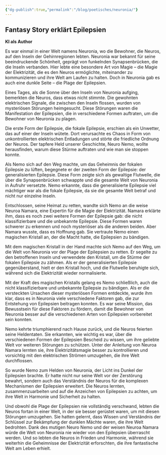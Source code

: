 ```yaml
---
{"dg-publish":true,"permalink":"/blog/poetisches/neuronia/"}
---
```



## Fantasy Story erklärt Epilepsien
**KI als Author**

Es war einmal in einer Welt namens Neuronia, wo die Bewohner, die Neuros, auf den Inseln der Gehirnregionen lebten. Neuronia war bekannt für seine beeindruckende Schönheit, geprägt von funkelnden Synapsenbrücken, die die Inseln verbanden. Hier lebte eine besondere Art von Magie – die Magie der Elektrizität, die es den Neuros ermöglichte, miteinander zu kommunizieren und ihre Welt am Laufen zu halten. Doch in Neuronia gab es auch eine dunkle Seite – die Plage der Epilepsien.

Eines Tages, als die Sonne über den Inseln von Neuronia aufging, bemerkten die Neuros, dass etwas nicht stimmte. Die gewohnten elektrischen Signale, die zwischen den Inseln flossen, wurden von mysteriösen Störungen heimgesucht. Diese Störungen waren die Manifestation der Epilepsien, die in verschiedene Formen auftraten, um die Bewohner von Neuronia zu plagen.

Die erste Form der Epilepsie, die fokale Epilepsie, erschien als ein Unwetter, das auf einer der Inseln wütete. Dort verursachte es Chaos in Form von unkontrollierten elektrischen Entladungen und störte die friedliche Ordnung der Neuros. Der tapfere Held unserer Geschichte, Neuro Nemo, wollte herausfinden, warum diese Stürme auftraten und wie man sie stoppen konnte.

Als Nemo sich auf den Weg machte, um das Geheimnis der fokalen Epilepsie zu lüften, begegnete er der zweiten Form der Epilepsie: der generalisierten Epilepsie. Diese Form zeigte sich als gewaltige Flutwelle, die über die Synapsenbrücken schwappte und die gesamte Welt von Neuronia in Aufruhr versetzte. Nemo erkannte, dass die generalisierte Epilepsie viel mächtiger war als die fokale Epilepsie, da sie die gesamte Welt betraf und nicht nur einzelne Inseln.

Entschlossen, seine Heimat zu retten, wandte sich Nemo an die weise Neuroa Namara, eine Expertin für die Magie der Elektrizität. Namara erklärte ihm, dass es noch zwei weitere Formen der Epilepsie gab: die nicht klassifizierbare und die unbekannte Epilepsie. Diese Formen waren schwerer zu erkennen und noch mysteriöser als die anderen beiden. Aber Namara wusste, dass es Hoffnung gab. Sie vertraute Nemo einen magischen Kristall an, der die Macht hatte, die Epilepsien zu bändigen.

Mit dem magischen Kristall in der Hand machte sich Nemo auf den Weg, um die Welt von Neuronia vor der Plage der Epilepsien zu retten. Er segelte zu den betroffenen Inseln und verwendete den Kristall, um die Stürme der fokalen Epilepsie zu zähmen. Als er der generalisierten Epilepsie gegenüberstand, hielt er den Kristall hoch, und die Flutwelle beruhigte sich, während sich die Elektrizität wieder normalisierte.

Mit der Kraft des magischen Kristalls gelang es Nemo schließlich, auch die nicht klassifizierbare und unbekannte Epilepsie zu bändigen. Als er die versteckten Ursachen dieser mysteriösen Formen entdeckte, wurde ihm klar, dass es in Neuronia viele verschiedene Faktoren gab, die zur Entstehung von Epilepsien beitragen konnten. Es war seine Mission, das Bewusstsein für diese Faktoren zu fördern, damit die Bewohner von Neuronia besser auf die verschiedenen Arten von Epilepsien vorbereitet sein konnten.

Nemo kehrte triumphierend nach Hause zurück, und die Neuros feierten seine Heldentaten. Sie erkannten, wie wichtig es war, über die verschiedenen Formen der Epilepsien Bescheid zu wissen, um ihre geliebte Welt vor weiteren Störungen zu schützen. Unter der Anleitung von Neuroa Namara lernten sie, ihre Elektrizitätsmagie besser zu kontrollieren und vorsichtig mit den elektrischen Strömen umzugehen, die ihre Welt durchflossen.

So wurde Nemo zum Helden von Neuronia, der Licht ins Dunkel der Epilepsien brachte. Er hatte nicht nur seine Welt vor der Zerstörung bewahrt, sondern auch das Verständnis der Neuros für die komplexen Mechanismen der Epilepsien erweitert. Die Neuros lernten, zusammenzuarbeiten und auf die Anzeichen von Epilepsien zu achten, um ihre Welt in Harmonie und Sicherheit zu halten.

Und obwohl die Plage der Epilepsien nie vollständig verschwand, lebten die Neuros fortan in einer Welt, in der sie besser gerüstet waren, um mit diesen Störungen umzugehen. Sie hatten gelernt, dass Wissen und Verständnis der Schlüssel zur Bekämpfung der dunklen Mächte waren, die ihre Welt bedrohten. Dank des mutigen Neuro Nemo und der weisen Neuroa Namara würde die Welt von Neuronia nie wieder von den Epilepsien überrascht werden. Und so lebten die Neuros in Frieden und Harmonie, während sie weiterhin die Geheimnisse der Elektrizität erforschten, die ihre fantastische Welt am Leben erhielt.